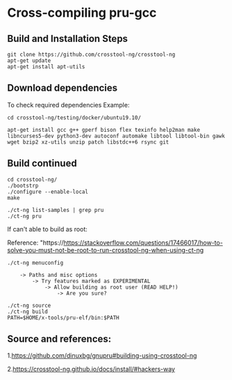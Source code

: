 # Cross-compiling pru-gcc



## Build and Installation Steps
```
git clone https://github.com/crosstool-ng/crosstool-ng
apt-get update
apt-get install apt-utils
```

## Download dependencies

To check required dependencies
Example:
```
cd crosstool-ng/testing/docker/ubuntu19.10/
```
```
apt-get install gcc g++ gperf bison flex texinfo help2man make libncurses5-dev python3-dev autoconf automake libtool libtool-bin gawk wget bzip2 xz-utils unzip patch libstdc++6 rsync git
```

## Build continued

```
cd crosstool-ng/
./bootstrp
./configure --enable-local
make
```
```
./ct-ng list-samples | grep pru
./ct-ng pru
``` 

If can't able to build as root:

Reference: "https://https://stackoverflow.com/questions/17466017/how-to-solve-you-must-not-be-root-to-run-crosstool-ng-when-using-ct-ng

```
./ct-ng menuconfig

  	-> Paths and misc options
       	-> Try features marked as EXPERIMENTAL
 			-> Allow building as root user (READ HELP!)
				-> Are you sure?
```
```
./ct-ng source
./ct-ng build
PATH=$HOME/x-tools/pru-elf/bin:$PATH
```


## Source and references: 

1.https://github.com/dinuxbg/gnupru#building-using-crosstool-ng

2.https://crosstool-ng.github.io/docs/install/#hackers-way
 
